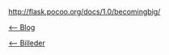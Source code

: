 http://flask.pocoo.org/docs/1.0/becomingbig/ 


[<-- Blog](https://github.com/michael2750/Flask_on_NGINX/tree/master/index)

[<-- Billeder](https://github.com/michael2750/Flask_on_NGINX/tree/master/images)
